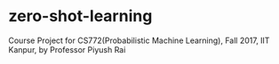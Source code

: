 # zero-shot-learning
Course Project for CS772(Probabilistic Machine Learning), Fall 2017, IIT Kanpur, by Professor Piyush Rai
